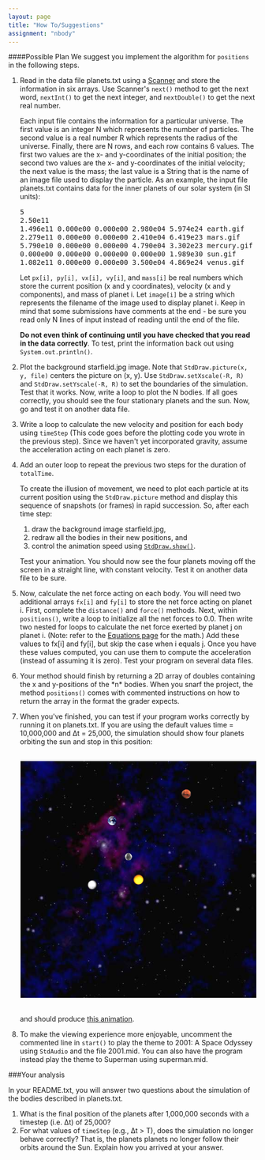 ```yaml
---
layout: page
title: "How To/Suggestions"
assignment: "nbody"
---
```


####Possible Plan
We suggest you implement the algorithm for `positions` in the following steps.

<ol>
<li>Read in the data file planets.txt using a <a href="http://docs.oracle.com/javase/8/docs/api/java/util/Scanner.html">Scanner</a> and store the information in six arrays. Use Scanner's <code>next()</code> method to get the next word, <code>nextInt()</code> to get the next integer, and <code>nextDouble()</code> to get the next real number.</p>

<p>Each input file contains the information for a particular universe. The first value is an integer N which represents the number of particles. The second value is a real number R which represents the radius of the universe. Finally, there are N rows, and each row contains 6 values. The first two values are the x- and y-coordinates of the initial position; the second two values are the x- and y-coordinates of the initial velocity; the next value is the mass; the last value is a String that is the name of an image file used to display the particle. As an example, the input file planets.txt contains data for the inner planets of our solar system (in SI units):</p>

<samp>
5 <br>
2.50e11 <br>
1.496e11 0.000e00 0.000e00 2.980e04 5.974e24 earth.gif <br>
2.279e11 0.000e00 0.000e00 2.410e04 6.419e23 mars.gif <br>
5.790e10 0.000e00 0.000e00 4.790e04 3.302e23 mercury.gif <br>
0.000e00 0.000e00 0.000e00 0.000e00 1.989e30 sun.gif <br>
1.082e11 0.000e00 0.000e00 3.500e04 4.869e24 venus.gif <br>
</samp>

<p>Let <code>px[i], py[i], vx[i], vy[i]</code>, and <code>mass[i]</code> be real numbers which store the current position (x and y coordinates), velocity (x and y components), and mass of planet i. Let <code>image[i]</code> be a string which represents the filename of the image used to display planet i. Keep in mind that some submissions have comments at the end - be sure you read only N lines of input instead of reading until the end of the file.</p></li>

<p><strong>Do not even think of continuing until you have checked that you read in the data correctly</strong>. To test, print the information back out using <code>System.out.println()</code>.</p></li>

<li> <p>Plot the background starfield.jpg image. Note that <code>StdDraw.picture(x, y, file)</code> centers the picture on (x, y). Use <code>StdDraw.setXscale(-R, R)</code> and <code>StdDraw.setYscale(-R, R)</code> to set the boundaries of the simulation. Test that it works. Now, write a loop to plot the N bodies. If all goes correctly, you should see the four stationary planets and the sun. Now, go and test it on another data file.</p></li>

<li><p>Write a loop to calculate the new velocity and position for each body using <code>timeStep</code> (This code goes before the plotting code you wrote in the previous step). Since we haven't yet incorporated gravity, assume the acceleration acting on each planet is zero. </p>
</li>

<li><p>Add an outer loop to repeat the previous two steps for the duration of <code>totalTime</code>. 
<p>To create the illusion of movement, we need to plot each particle at its current position using the <code>StdDraw.picture</code> method and display this sequence of snapshots (or frames) in rapid succession. So, after each time step:
<ol>
<li>draw the background image starfield.jpg, </li>
<li>redraw all the bodies in their new positions, and </li>
<li>control the animation speed using <code><a href="http://www.cs.princeton.edu/introcs/stdlib/javadoc/StdDraw.html#show(int)">StdDraw.show()</a></code>. </li>
</ol>
</p>

<p>Test your animation. You should now see the four planets moving off the screen in a straight line, with constant velocity. Test it on another data file to be sure.</p></li>

<li><p>Now, calculate the net force acting on each body. You will need two additional arrays <code>fx[i]</code> and <code>fy[i]</code> to store the net force acting on  planet i. First, complete the <code>distance()</code> and <code>force()</code> methods. Next, within <code>positions()</code>, write a loop to initialize all the net forces to 0.0. Then write two nested for loops to calculate the net force exerted by planet j on planet i. (Note: refer to the <a href="http://compsci201.github.io/nbody/1-physics.html">Equations page</a> for the math.) Add these values to fx[i] and fy[i], but skip the case when i equals j. Once you have these values computed, you can use them to compute the acceleration (instead of assuming it is zero). Test your program on several data files.</p></li>

<li><p>Your method should finish by returning a 2D array of doubles containing the x and y-positions of the *n* bodies. When you snarf the project, the method <code>positions()</code> comes with commented instructions on how to return the array in the format the grader expects.</p>

<li><p>When you've finished, you can test if your program works correctly by running it on planets.txt. If you are using the default values time = 10,000,000 and Δt = 25,000, the simulation should show four planets orbiting the sun and stop in this position:<br><br>

<img src = "img/planets_example.png" alt = "result"><br><br>

and should produce [this animation](http://www.cs.duke.edu/courses/cps100e/spring10/assign/nbody/nbody-planets.mov).</p></li>

<li>To make the viewing experience more enjoyable, uncomment the commented line in <code>start()</code> to play the theme to 2001: A Space Odyssey using <code>StdAudio</code> and the file 2001.mid. You can also have the program instead play the theme to Superman using superman.mid. </li>

</ol>

###Your analysis

In your README.txt, you will answer two questions about the simulation of the bodies described in planets.txt.

<ol>
<li>What is the final position of the planets after 1,000,000 seconds with a timestep (i.e. Δt) of 25,000?  </li>
<li>For what values of <code>timeStep</code> (e.g., Δt > T), does the simulation no longer behave correctly? That is, the planets planets no longer follow their orbits around the Sun. Explain how you arrived at your answer.</li>
</ol>

